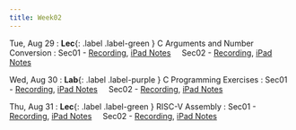 ```yaml
---
title: Week02
---
```


Tue, Aug 29
: **Lec**{: .label .label-green } C Arguments and Number Conversion
: Sec01 - [Recording](/),
          [iPad Notes](/)
&nbsp; &nbsp;
Sec02 - [Recording](/),
        [iPad Notes](/)

Wed, Aug 30
: **Lab**{: .label .label-purple } C Programming Exercises
: Sec01 - [Recording](/),
          [iPad Notes](/)
&nbsp; &nbsp;
Sec02 - [Recording](/),
        [iPad Notes](/)

Thu, Aug 31
: **Lec**{: .label .label-green } RISC-V Assembly
: Sec01 - [Recording](/),
          [iPad Notes](/)
&nbsp; &nbsp;
Sec02 - [Recording](/),
        [iPad Notes](/)
